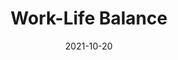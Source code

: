 ---
layout: blocks
title: Work-Life Balance
date: 2021-10-20
page_sections:
  - block: header-2
    logo: '/uploads/logo.png'
    title: Work-Life Balance Moai
    cta:
      url: '#signup'
      button_text: Register
  - block: hero-1
    headline: <strong>Reclaim your life from work.</strong>
    content:
      Orient work around life. Not the other way around.
      <hr style="width:50%; margin:auto;">
      <p>
        Join a <em>free</em> 30 day group accountability program. <br>
        Do it on <em>your</em> schedule - it only takes 15 minutes per week.
        <br><br>
        New cohort runs from Nov 11 - Dec 11. <br>
        <strong>Registration closes on Thu, Nov 10.</strong>
        <!-- <strong>Registration is now closed.</strong> -->
      </p>
    cta:
      enabled: true
      url: '#signup'
      button_text: 'Join!'
      # url: '#waitlist'
      # button_text: 'Join the Waitlist'
  - block: testimonials
    title:
      headline: Testimonials
      caption: From other cohorts
    testimonials:
      - quote: "I feel that I can accomplish anything I set my mind to."
        role: Student
        person: Janet, Google
      - quote: "I feel better about myself and actually motivated to continue working on focusing on myself for a change."
        role: Student
        person: Nicole K, Google
      - quote: "I have been able to let go, take some time for myself, and check in with myself about how I'm feeling and what I need."
        role: Student
        person: Nicole F, Google
      - quote: "Like many, I've been struggling with motivation throughout the pandemic and was having a really hard time getting it together. To my surprise, I found this program incredibly effective and helpful. It gave me a sense of community outside of my direct coworkers and enabled me to put positive habits into place that I continue to this day. I recommend it to anyone looking to add structure or new habits into their life."
        role: Student
        person: Anonymous Googler
      - quote: "I am much more consistent in making space for \"me time\". I also learned to listen to myself - both my body and my mental state - and be more attuned to how I was feeling and why. Through the insights I gained from the program, I feel more equipped to make changes to adjust and optimistic about my ability to maintain my progress."
        role: Student
        person: Vice President, Google
      - quote: "It successfully shifted my focus from hypothetical grand plans to smaller actions that make an impact in the present. As a result, I am better at disconnecting from work and exercising more frequently. I am also more excited and committed to my self-care compared to a month ago."
        role: Student
        person: Director, Google
      - quote: "It transformed my sleep and phone habits - I feel very healthy now. 8 hours of sleep with no phone time in bed is my new normal and my screen time has gone down by 30 percent."
        role: Student
        person: Director, Google
      - quote: "I am more purposeful in doing things that make me feel good and are important during COVID, e.g taking a walk on a sunny day, having a coffee whenever I can outside of home and connecting with friends who live in other countries."
        role: Student
        person: Director, Google
  - block: three-column-1
    class: alt
    numbers: true
    title:
      headline: How it works
    col_1:
      image:
        image: '/uploads/community.png'
        alt_text: Community
      headline: Register
      content:
        Registration is free, but requires a credit card for accountability (explained next).
        <br><br>
        After joining, you are placed into a <em>“Moai”</em> - your intimate peer cohort.
    col_2:
      image:
        image: '/uploads/challenge.png'
        alt_text: Challenge
      headline: Follow your Challenge
      content: 
        Every week, you follow a self-set challenge and submit a 15 minute guided check-in - on <em>your</em> schedule.
        <br><br>
        <strong>Your card is charged<sup>1</sup> to charity (not us) for every missed<sup>2</sup> check-in. Skin in the game!</strong>
    col_3:
      image:
        image: '/uploads/healthy-lifestyle.png'
        alt_text: Healthy Lifestyle
      headline: Finish!
      content:
        Congratulations! In 30 days, you improved your life and gained the tools to sustain that progress.
        <br><br>
        Pay us what you think it was worth and only if you see results. We only make money if you succeed.
    footnotes:
      - 'Your card is not charged on sign-up, but we need it to hold you accountable. See the <a href="#faqs">FAQs</a>.'
      - 'You are only required to submit the check-in, not succeed with your goals. See the <a href="#faqs">FAQs</a>.'
  - block: three-column-1
    slug: principles
    title:
      headline: Our Principles
    col_1:
      headline: Tighten the Feedback Loop
      content: The check-ins prompt reflection on what worked and what didn’t. Writing is thinking - by articulating your learnings, you discover actionable advice for next week. This compounds over time.
    col_2:
      headline: Bias towards Action
      content: Content is deliberately sparse in the program. The emphasis is on execution, not education. Quality content isn't the bottleneck - the lack of action is.
    col_3:
      headline: Aligned Incentives
      content: We only make money if you succeed. There is no conflict of interest, unlike other business models (e.g ads, endorsements, affiliate links) that are rewarded by consumption, not action.
  - block: three-column-1
    slug: signup
    class: alt
    title:
      headline: Register
    col_1:
      headline: Dates
      content:
        Nov 11 - Dec 11. <br>
        Runs for 30 days. <br>
        Pay what you want at the end.
    col_2:
      headline: Time Commitment
      content:
        15 minutes per weekly check-in. Do it on your schedule, but it's due every Sunday.
    col_3:
      headline: Stake
      content:
        You will be charged $100 to charity (not us) for every missed check-in. Skin in the game!
  - block: registration-bar
    class: alt
    closed: false
    cohort_id: 1533d06a-e5c0-4ed7-a7ad-c0b2659b628f
    success_url: '/work-life-balance-success'
    intro_call_date: 'Fri, Nov 11'
    program_dates: 'Nov 11 to Dec 11'
    staked: true
  - block: faqs
    slug: faqs
    title:
      headline: FAQs
    faqs:
      - question: Why is a credit card required to register?
        answer: The program is free to join. Your credit card will <strong>not</strong> be charged upon registration. However, we need your card to donate to charity on your behalf <strong>only</strong> if you don't complete the program. This increases your chance of success by 600% and ensures that everyone in your group is serious.
      - question: Will I be charged if I check in consistently, but fail to reach my goals? 
        answer: Nope. As long as you complete all the check-ins on time, you won’t be charged. We believe in self-compassion, understanding and self-love over anything else, including hitting external goals. Sustainable growth and success not only starts with those things, but it requires them.
      - question: What is the time commitment?
        answer: The weekly check-ins only take 15 minutes to complete - you can do them whenever, but they are due every Sunday. That’s it! Other than the intro call (which is opt-in), there are no video calls or live sessions. During the week, you’ll be following your challenge and sharing your progress (optional, but recommended) with your Moai on the Discord group.
      - question: Can I be anonymous?
        answer: Absolutely! Other than the intro call (which is opt-in), there are no video or voice calls. You can also set an anonymous nickname when you join your Moai.
      - question: If I fail, what charity does my stake go to?
        answer: By default, it goes to GiveDirectly. We are not affiliated with them. If you have another preference, please email us at team@themoai.org.
      - question: How is this different from a course?
        answer: The program is focused on application, not theory. There will be very limited content and just enough structure for participants to grow at their own pace. It is the best of both worlds - the community of a class paired with the independence of self-learning.
      - question: What is a Moai?
        answer: A Moai is a social support group. The concept originated in Okinawa, Japan - it means "meeting for a common purpose" in Japanese. According to research, they are considered one of the leading factors of the longevity of lifespan of the Okinawan people, making the region among the highest concentration of centenarians in the world.
      - question: Do I get to claim a charitable deduction if my stakes are forfeited to a charity?
        answer: No. To minimize our bookkeeping and legal costs, we do not provide tax receipts.
      - question: When do you donate my money to charity?
        answer: In order to reduce the number of transaction fees incurred, we accumulate the contributions and make the charitable donations en masse during the holiday season at the end of each calendar year.
      - question: I have another question. How do I contact you?
        answer: Shoot us an email at team@themoai.org!
  - block: one-column-1
    slug: waitlist
    headline: Not ready yet? Join the waitlist.
    caption: Be the first to know about future programs.
    class: alt
  - block: waitlist-bar
    class: alt
  - block: footer-1
    content: 'Made with ❤︎ in NYC · team@themoai.org'
---